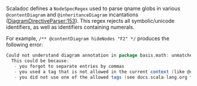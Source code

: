 Scaladoc defines a `NodeSpecRegex` used to parse qname globs in various `@contentDiagram` and `@inheritanceDiagram` incantations ([DiagramDirectiveParser:153](https://github.com/scala/scala/blob/2.10.3/src/compiler/scala/tools/nsc/doc/model/diagram/DiagramDirectiveParser.scala#L153)). This regex rejects all symbolic/unicode identifiers, as well as identifiers containing numerals.

For example, `/** @contentDiagram hideNodes "F2" */` produces the following error:
```scala
Could not understand diagram annotation in package basis.math: unmatched entry "hideNodes "F2"".
  This could be because:
   - you forgot to separate entries by commas
   - you used a tag that is not allowed in the current context (like @contentDiagram hideSuperclasses)
   - you did not use one of the allowed tags (see docs.scala-lang.org for scaladoc annotations)
```
